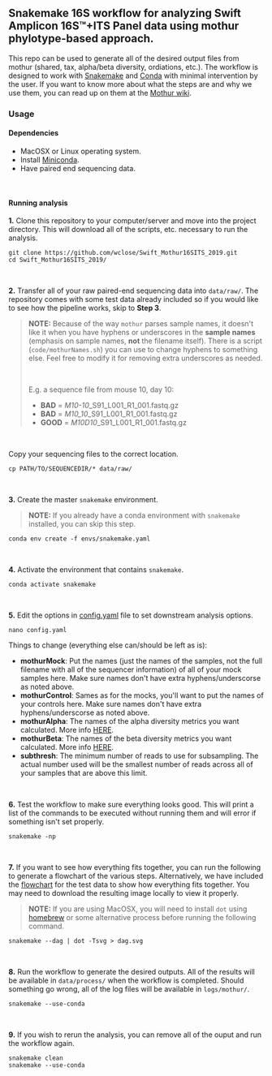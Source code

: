 ## Snakemake 16S workflow for analyzing Swift Amplicon 16S™+ITS Panel data using mothur phylotype-based approach.

This repo can be used to generate all of the desired output files from mothur (shared, tax, alpha/beta diversity, ordiations, etc.). The workflow is designed to work with [Snakemake](https://snakemake.readthedocs.io/en/stable/) and [Conda](https://docs.conda.io/en/latest/) with minimal intervention by the user. If you want to know more about what the steps are and why we use them, you can read up on them at the [Mothur wiki](https://www.mothur.org/wiki/MiSeq_SOP).

### Usage

#### Dependencies
* MacOSX or Linux operating system.
* Install [Miniconda](https://docs.conda.io/en/latest/miniconda.html).
* Have paired end sequencing data.

<br />

#### Running analysis

**1.** Clone this repository to your computer/server and move into the project directory. This will download all of the scripts, etc. necessary to run the analysis.
```
git clone https://github.com/wclose/Swift_Mothur16SITS_2019.git
cd Swift_Mothur16SITS_2019/
```

<br />

**2.** Transfer all of your raw paired-end sequencing data into `data/raw/`. The repository comes with some test data already included so if you would like to see how the pipeline works, skip to **Step 3**.
> **NOTE:** Because of the way `mothur` parses sample names, it doesn't like it when you have hyphens or underscores in the **sample names** (emphasis on sample names, **not** the filename itself). There is a script (`code/mothurNames.sh`) you can use to change hyphens to something else. Feel free to modify it for removing extra underscores as needed.
>
> <br />
>
> E.g. a sequence file from mouse 10, day 10:  
> * **BAD** = *M10-10*_S91_L001_R1_001.fastq.gz  
> * **BAD** = *M10_10*_S91_L001_R1_001.fastq.gz  
> * **GOOD** = *M10D10*_S91_L001_R1_001.fastq.gz

<br />

Copy your sequencing files to the correct location.
```
cp PATH/TO/SEQUENCEDIR/* data/raw/
```

<br />

**3.** Create the master `snakemake` environment.
> **NOTE:** If you already have a conda environment with `snakemake` installed, you can skip this step.
```
conda env create -f envs/snakemake.yaml
```

<br />

**4.** Activate the environment that contains `snakemake`.
```
conda activate snakemake
```

<br />

**5.** Edit the options in [config.yaml](config.yaml) file to set downstream analysis options.
```
nano config.yaml
```

Things to change (everything else can/should be left as is):
* **mothurMock**: Put the names (just the names of the samples, not the full filename with all of the sequencer information) of all of your mock samples here. Make sure names don't have extra hyphens/underscorse as noted above.
* **mothurControl**: Sames as for the mocks, you'll want to put the names of your controls here. Make sure names don't have extra hyphens/underscorse as noted above.
* **mothurAlpha**: The names of the alpha diversity metrics you want calculated. More info [HERE](https://www.mothur.org/wiki/Summary.single). 
* **mothurBeta**: The names of the beta diversity metrics you want calculated. More info [HERE](https://www.mothur.org/wiki/Dist.shared).
* **subthresh**: The minimum number of reads to use for subsampling. The actual number used will be the smallest number of reads across all of your samples that are above this limit.

<br />

**6.** Test the workflow to make sure everything looks good. This will print a list of the commands to be executed without running them and will error if something isn't set properly.
```
snakemake -np
```

<br />

**7.** If you want to see how everything fits together, you can run the following to generate a flowchart of the various steps. Alternatively, we have included the [flowchart](dag.svg) for the test data to show how everything fits together. You may need to download the resulting image locally to view it properly.
> **NOTE:** If you are using MacOSX, you will need to install `dot` using [homebrew](https://brew.sh/) or some alternative process before running the following command.
```
snakemake --dag | dot -Tsvg > dag.svg
```

<br />

**8.** Run the workflow to generate the desired outputs. All of the results will be available in `data/process/` when the workflow is completed. Should something go wrong, all of the log files will be available in `logs/mothur/`.
```
snakemake --use-conda
```

<br />

**9.** If you wish to rerun the analysis, you can remove all of the ouput and run the workflow again.
```
snakemake clean
snakemake --use-conda
```
